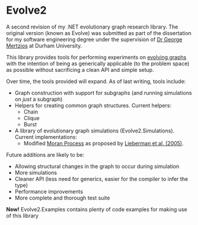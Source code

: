 Evolve2
=======

A second revision of my .NET evolutionary graph research library. The original version (known as Evolve) was submitted as part of the dissertation for my software engineering degree under the supervision of [Dr George Mertzios](http://www.dur.ac.uk/george.mertzios/) at Durham University.

This library provides tools for performing experiments on [evolving graphs](http://en.wikipedia.org/wiki/Evolutionary_graph_theory) with the intention of being as generically applicable (to the problem space) as possible without sacrificing a clean API and simple setup.

Over time, the tools provided will expand. As of last writing, tools include:
* Graph construction with support for subgraphs (and running simulations on *just* a subgraph)
* Helpers for creating common graph structures. Current helpers:
    * Chain
	* Clique
	* Burst
* A library of evolutionary graph simulations (Evolve2.Simulations). Current implementations:  
    - Modified [Moran Process](http://en.wikipedia.org/wiki/Moran_Process) as proposed by [Lieberman et al. (2005)](http://abel.math.harvard.edu/archive/153_fall_04/Additional_reading_material/evolutionary%20graph%20theory.pdf).

Future additions are likely to be:
* Allowing structural changes in the graph to occur during simulation
* More simulations
* Cleaner API (less need for generics, easier for the compiler to infer the type) 
* Performance improvements
* More complete and thorough test suite

**New!** Evolve2.Examples contains plenty of code examples for making use of this library
